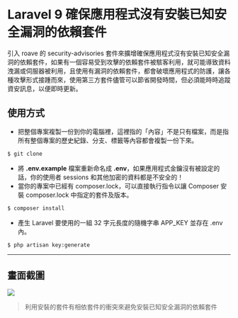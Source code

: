 # Laravel 9 確保應用程式沒有安裝已知安全漏洞的依賴套件

引入 roave 的 security-advisories 套件來擴增確保應用程式沒有安裝已知安全漏洞的依賴套件，如果有一個容易受到攻擊的依賴套件被駭客利用，就可能導致資料洩漏或伺服器被利用，且使用有漏洞的依賴套件，都會破壞應用程式的防護，讓各種攻擊形式接踵而來，使用第三方套件儘管可以節省開發時間，但必須能時時追蹤資安訊息，以便即時更新。

## 使用方式
- 把整個專案複製一份到你的電腦裡，這裡指的「內容」不是只有檔案，而是指所有整個專案的歷史紀錄、分支、標籤等內容都會複製一份下來。
```sh
$ git clone
```
- 將 __.env.example__ 檔案重新命名成 __.env__，如果應用程式金鑰沒有被設定的話，你的使用者 sessions 和其他加密的資料都是不安全的！
- 當你的專案中已經有 composer.lock，可以直接執行指令以讓 Composer 安裝 composer.lock 中指定的套件及版本。
```sh
$ composer install
```
- 產生 Laravel 要使用的一組 32 字元長度的隨機字串 APP_KEY 並存在 .env 內。
```sh
$ php artisan key:generate
```

----

## 畫面截圖
![](https://i.imgur.com/4Z0V4KO.png)
> 利用安裝的套件有相依套件的衝突來避免安裝已知安全漏洞的依賴套件